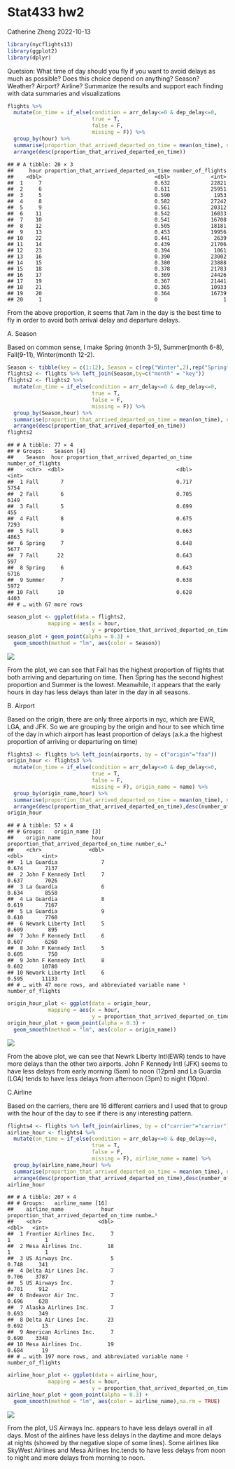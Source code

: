 Stat433 hw2
================
Catherine Zheng
2022-10-13

``` r
library(nycflights13)
library(ggplot2)
library(dplyr)
```

Quetsion: What time of day should you fly if you want to avoid delays as
much as possible? Does this choice depend on anything? Season? Weather?
Airport? Airline? Summarize the results and support each finding with
data summaries and visualizations

``` r
flights %>% 
  mutate(on_time = if_else(condition = arr_delay<=0 & dep_delay<=0,
                           true = T,
                           false = F,
                           missing = F)) %>% 
  group_by(hour) %>% 
  summarise(proportion_that_arrived_departed_on_time = mean(on_time), number_of_flights = n()) %>% 
  arrange(desc(proportion_that_arrived_departed_on_time))
```

    ## # A tibble: 20 × 3
    ##     hour proportion_that_arrived_departed_on_time number_of_flights
    ##    <dbl>                                    <dbl>             <int>
    ##  1     7                                    0.632             22821
    ##  2     6                                    0.611             25951
    ##  3     5                                    0.590              1953
    ##  4     8                                    0.582             27242
    ##  5     9                                    0.561             20312
    ##  6    11                                    0.542             16033
    ##  7    10                                    0.541             16708
    ##  8    12                                    0.505             18181
    ##  9    13                                    0.453             19956
    ## 10    22                                    0.441              2639
    ## 11    14                                    0.439             21706
    ## 12    23                                    0.394              1061
    ## 13    16                                    0.390             23002
    ## 14    15                                    0.380             23888
    ## 15    18                                    0.378             21783
    ## 16    17                                    0.369             24426
    ## 17    19                                    0.367             21441
    ## 18    21                                    0.365             10933
    ## 19    20                                    0.364             16739
    ## 20     1                                    0                     1

From the above proportion, it seems that 7am in the day is the best time
to fly in order to avoid both arrival delay and departure delays.

A. Season

Based on common sense, I make Spring (month 3-5), Summer(month 6-8),
Fall(9-11), Winter(month 12-2).

``` r
Season <- tibble(key = c(1:12), Season = c(rep("Winter",2),rep("Spring",3),rep("Summer",3),rep("Fall",3),"Winter"))
flights2 <- flights %>% left_join(Season,by=c("month" = "key"))
flights2 <- flights2 %>% 
  mutate(on_time = if_else(condition = arr_delay<=0 & dep_delay<=0,
                           true = T,
                           false = F,
                           missing = F)) %>% 
  group_by(Season,hour) %>% 
  summarise(proportion_that_arrived_departed_on_time = mean(on_time), number_of_flights = n()) %>% 
  arrange(desc(proportion_that_arrived_departed_on_time))
flights2
```

    ## # A tibble: 77 × 4
    ## # Groups:   Season [4]
    ##    Season  hour proportion_that_arrived_departed_on_time number_of_flights
    ##    <chr>  <dbl>                                    <dbl>             <int>
    ##  1 Fall       7                                    0.717              5754
    ##  2 Fall       6                                    0.705              6149
    ##  3 Fall       5                                    0.699               455
    ##  4 Fall       8                                    0.675              7293
    ##  5 Fall       9                                    0.663              4863
    ##  6 Spring     7                                    0.648              5677
    ##  7 Fall      22                                    0.643               597
    ##  8 Spring     6                                    0.643              6716
    ##  9 Summer     7                                    0.638              5972
    ## 10 Fall      10                                    0.628              4403
    ## # … with 67 more rows

``` r
season_plot <- ggplot(data = flights2,
             mapping = aes(x = hour,
                           y = proportion_that_arrived_departed_on_time))
season_plot + geom_point(alpha = 0.3) +
  geom_smooth(method = "lm", aes(color = Season)) 
```

![](README_files/figure-gfm/unnamed-chunk-4-1.png)<!-- -->

From the plot, we can see that Fall has the highest proportion of
flights that both arriving and departuring on time. Then Spring has the
second highest proportion and Summer is the lowest. Meanwhile, it
appears that the early hours in day has less delays than later in the
day in all seasons.

B. Airport

Based on the origin, there are only three airports in nyc, which are
EWR, LGA, and JFK. So we are grouping by the origin and hour to see
which time of the day in which airport has least proportion of delays
(a.k.a the highest proportion of arriving or departuring on time)

``` r
flights3 <- flights %>% left_join(airports, by = c("origin"="faa"))
origin_hour <- flights3 %>% 
  mutate(on_time = if_else(condition = arr_delay<=0 & dep_delay<=0,
                           true = T,
                           false = F,
                           missing = F), origin_name = name) %>% 
  group_by(origin_name,hour) %>% 
  summarise(proportion_that_arrived_departed_on_time = mean(on_time), number_of_flights = n()) %>% 
  arrange(desc(proportion_that_arrived_departed_on_time),desc(number_of_flights))
origin_hour
```

    ## # A tibble: 57 × 4
    ## # Groups:   origin_name [3]
    ##    origin_name          hour proportion_that_arrived_departed_on_time number_o…¹
    ##    <chr>               <dbl>                                    <dbl>      <int>
    ##  1 La Guardia              7                                    0.674       7137
    ##  2 John F Kennedy Intl     7                                    0.637       7026
    ##  3 La Guardia              6                                    0.634       8558
    ##  4 La Guardia              8                                    0.619       7167
    ##  5 La Guardia              9                                    0.610       7760
    ##  6 Newark Liberty Intl     5                                    0.609        895
    ##  7 John F Kennedy Intl     6                                    0.607       6260
    ##  8 John F Kennedy Intl     5                                    0.605        750
    ##  9 John F Kennedy Intl     8                                    0.602      10780
    ## 10 Newark Liberty Intl     6                                    0.595      11133
    ## # … with 47 more rows, and abbreviated variable name ¹​number_of_flights

``` r
origin_hour_plot <- ggplot(data = origin_hour,
             mapping = aes(x = hour,
                           y = proportion_that_arrived_departed_on_time))
origin_hour_plot + geom_point(alpha = 0.3) +
  geom_smooth(method = "lm", aes(color = origin_name)) 
```

![](README_files/figure-gfm/unnamed-chunk-6-1.png)<!-- -->

From the above plot, we can see that Newrk Liberty Intl(EWR) tends to
have more delays than the other two airports. John F Kennedy Intl (JFK)
seems to have less delays from early morning (5am) to noon (12pm) and La
Guardia (LGA) tends to have less delays from afternoon (3pm) to night
(10pm).

C.Airline

Based on the carriers, there are 16 different carriers and I used that
to group with the hour of the day to see if there is any interesting
pattern.

``` r
flights4 <- flights %>% left_join(airlines, by = c("carrier"="carrier"))
airline_hour <- flights4 %>% 
  mutate(on_time = if_else(condition = arr_delay<=0 & dep_delay<=0,
                           true = T,
                           false = F,
                           missing = F), airline_name = name) %>% 
  group_by(airline_name,hour) %>% 
  summarise(proportion_that_arrived_departed_on_time = mean(on_time), number_of_flights = n()) %>% 
  arrange(desc(proportion_that_arrived_departed_on_time),desc(number_of_flights))
airline_hour
```

    ## # A tibble: 207 × 4
    ## # Groups:   airline_name [16]
    ##    airline_name            hour proportion_that_arrived_departed_on_time numbe…¹
    ##    <chr>                  <dbl>                                    <dbl>   <int>
    ##  1 Frontier Airlines Inc.     7                                    1           1
    ##  2 Mesa Airlines Inc.        18                                    1           1
    ##  3 US Airways Inc.            5                                    0.748     341
    ##  4 Delta Air Lines Inc.       7                                    0.706    3787
    ##  5 US Airways Inc.            7                                    0.701     912
    ##  6 Endeavor Air Inc.          7                                    0.696     628
    ##  7 Alaska Airlines Inc.       7                                    0.693     349
    ##  8 Delta Air Lines Inc.      23                                    0.692      13
    ##  9 American Airlines Inc.     7                                    0.690    3348
    ## 10 Mesa Airlines Inc.        19                                    0.684      19
    ## # … with 197 more rows, and abbreviated variable name ¹​number_of_flights

``` r
airline_hour_plot <- ggplot(data = airline_hour,
             mapping = aes(x = hour,
                           y = proportion_that_arrived_departed_on_time))
airline_hour_plot + geom_point(alpha = 0.3) +
  geom_smooth(method = "lm", aes(color = airline_name),na.rm = TRUE) 
```

![](README_files/figure-gfm/unnamed-chunk-8-1.png)<!-- -->

From the plot, US Airways Inc. appears to have less delays overall in
all days. Most of the airlines have less delays in the daytime and more
delays at nights (showed by the negative slope of some lines). Some
airlines like SkyWest Airlines and Mesa Airlines Inc.tends to have less
delays from noon to night and more delays from morning to noon.

